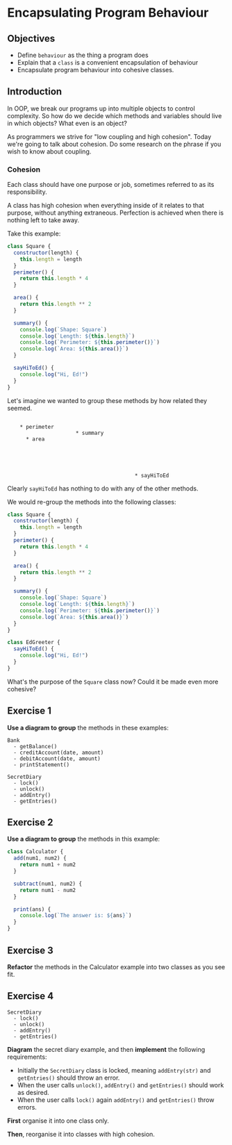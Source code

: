 # Encapsulating Program Behaviour

## Objectives

* Define `behaviour` as the thing a program does
* Explain that a `class` is a convenient encapsulation of behaviour
* Encapsulate program behaviour into cohesive classes.

## Introduction

In OOP, we break our programs up into multiple objects to control complexity. So how do we decide which methods and variables should live in which objects? What even is an object?

As programmers we strive for "low coupling and high cohesion". Today we're going to talk about cohesion. Do some research on the phrase if you wish to know about coupling.

### Cohesion

Each class should have one purpose or job, sometimes referred to as its responsibility.

A class has high cohesion when everything inside of it relates to that purpose, without anything extraneous. Perfection is achieved when there is nothing left to take away.

Take this example:

```js
class Square {
  constructor(length) {
    this.length = length
  }
  perimeter() {
    return this.length * 4
  }

  area() {
    return this.length ** 2
  }

  summary() {
    console.log(`Shape: Square`)
    console.log(`Length: ${this.length}`)
    console.log(`Perimeter: ${this.perimeter()}`)
    console.log(`Area: ${this.area()}`)
  }

  sayHiToEd() {
    console.log("Hi, Ed!")
  }
}
```
Let's imagine we wanted to group these methods by how related they seemed.

```

    * perimeter
                      * summary
      * area





                                         * sayHiToEd
```

Clearly `sayHiToEd` has nothing to do with any of the other methods.

We would re-group the methods into the following classes:

```js
class Square {
  constructor(length) {
    this.length = length
  }
  perimeter() {
    return this.length * 4
  }

  area() {
    return this.length ** 2
  }

  summary() {
    console.log(`Shape: Square`)
    console.log(`Length: ${this.length}`)
    console.log(`Perimeter: ${this.perimeter()}`)
    console.log(`Area: ${this.area()}`)
  }
}

class EdGreeter {
  sayHiToEd() {
    console.log("Hi, Ed!")
  }
}
```

What's the purpose of the `Square` class now? Could it be made even more cohesive?

## Exercise 1

**Use a diagram to group** the methods in these examples:

```
Bank
  - getBalance()
  - creditAccount(date, amount)
  - debitAccount(date, amount)
  - printStatement()
```

```
SecretDiary
  - lock()
  - unlock()
  - addEntry()
  - getEntries()
```

## Exercise 2

**Use a diagram to group** the methods in this example:

```js
class Calculator {
  add(num1, num2) {
    return num1 + num2
  }

  subtract(num1, num2) {
    return num1 - num2
  }

  print(ans) {
    console.log(`The answer is: ${ans}`)
  }
}
```

## Exercise 3

**Refactor** the methods in the Calculator example into two classes as you see fit.

## Exercise 4

```
SecretDiary
  - lock()
  - unlock()
  - addEntry()
  - getEntries()
```
**Diagram** the secret diary example, and then **implement** the following requirements:

- Initially the `SecretDiary` class is locked, meaning `addEntry(str)` and `getEntries()` should throw an error.
- When the user calls `unlock()`, `addEntry()` and `getEntries()` should work as desired.
- When the user calls `lock()` again `addEntry()` and `getEntries()` throw errors.

**First** organise it into one class only.

**Then**, reorganise it into classes with high cohesion.
